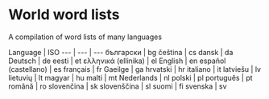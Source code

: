 # World word lists

A compilation of word lists of many languages

Language | ISO
--- | --- | ---
български | bg
čeština | cs
dansk | da
Deutsch | de
eesti | et
ελληνικά (ellinika) | el
English | en
español (castellano) | es
français | fr
Gaeilge | ga
hrvatski | hr
italiano | it
latviešu | lv
lietuvių | lt
magyar | hu
malti | mt
Nederlands | nl
polski | pl
português | pt
română | ro
slovenčina | sk
slovenščina | sl
suomi | fi
svenska | sv

